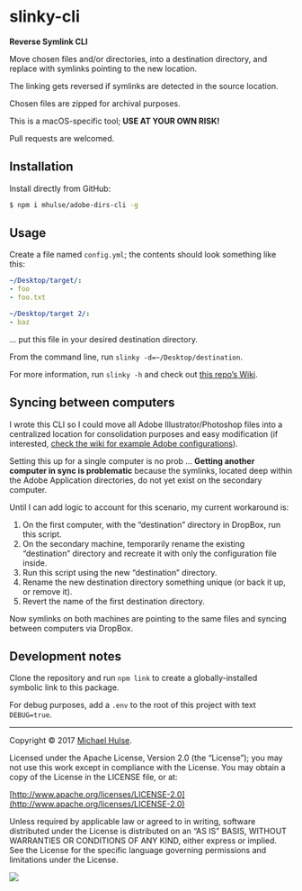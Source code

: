 # slinky-cli

**Reverse Symlink CLI**

Move chosen files and/or directories, into a destination directory, and replace with symlinks pointing to the new location.

The linking gets reversed if symlinks are detected in the source location.

Chosen files are zipped for archival purposes.

This is a macOS-specific tool; **USE AT YOUR OWN RISK!**

Pull requests are welcomed.

## Installation

Install directly from GitHub:

```bash
$ npm i mhulse/adobe-dirs-cli -g
```

## Usage

Create a file named `config.yml`; the contents should look something like this:

```yaml
~/Desktop/target/:
- foo
- foo.txt

~/Desktop/target 2/:
- baz
```

… put this file in your desired destination directory.

From the command line, run `slinky -d=~/Desktop/destination`.

For more information, run `slinky -h` and check out [this repo’s Wiki](../../wiki).

## Syncing between computers

I wrote this CLI so I could move all Adobe Illustrator/Photoshop files into a centralized location for consolidation purposes and easy modification (if interested, [check the wiki for example Adobe configurations](../../wiki/Configs-for-Adobe-Applications)).

Setting this up for a single computer is no prob … **Getting another computer in sync is problematic** because the symlinks, located deep within the Adobe Application directories, do not yet exist on the secondary computer.

Until I can add logic to account for this scenario, my current workaround is:

1. On the first computer, with the “destination” directory in DropBox, run this script.
1. On the secondary machine, temporarily rename the existing “destination” directory and recreate it with only the configuration file inside.
1. Run this script using the new “destination” directory.
1. Rename the new destination directory something unique (or back it up, or remove it).
1. Revert the name of the first destination directory.

Now symlinks on both machines are pointing to the same files and syncing between computers via DropBox.

## Development notes

Clone the repository and run `npm link` to create a globally-installed symbolic link to this package.

For debug purposes, add a `.env` to the root of this project with text `DEBUG=true`.

---

Copyright © 2017 [Michael Hulse](http://mky.io).

Licensed under the Apache License, Version 2.0 (the “License”); you may not use this work except in compliance with the License. You may obtain a copy of the License in the LICENSE file, or at:

[http://www.apache.org/licenses/LICENSE-2.0](http://www.apache.org/licenses/LICENSE-2.0)

Unless required by applicable law or agreed to in writing, software distributed under the License is distributed on an “AS IS” BASIS, WITHOUT WARRANTIES OR CONDITIONS OF ANY KIND, either express or implied. See the License for the specific language governing permissions and limitations under the License.

<img src="https://github.global.ssl.fastly.net/images/icons/emoji/octocat.png">
